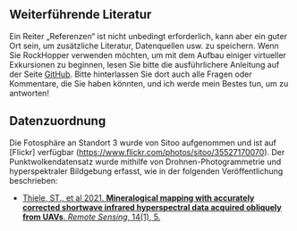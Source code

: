 ## Weiterführende Literatur
Ein Reiter „Referenzen“ ist nicht unbedingt erforderlich, kann aber ein guter Ort sein, um zusätzliche Literatur, Datenquellen usw. zu speichern.
Wenn Sie RockHopper verwenden möchten, um mit dem Aufbau einiger virtueller Exkursionen zu beginnen, lesen Sie bitte die ausführlichere Anleitung auf der Seite [GitHub](https://github.com/samthiele/rockhopper). Bitte hinterlassen Sie dort auch alle Fragen oder Kommentare, die Sie haben könnten, und ich werde mein Bestes tun, um zu antworten!
## Datenzuordnung
Die Fotosphäre an Standort 3 wurde von Sitoo aufgenommen und ist auf [Flickr] verfügbar (https://www.flickr.com/photos/sitoo/35527170070). 
Der Punktwolkendatensatz wurde mithilfe von Drohnen-Photogrammetrie und hyperspektraler Bildgebung erfasst, wie in der folgenden Veröffentlichung beschrieben:
- [Thiele, ST., et al 2021. **Mineralogical mapping with accurately corrected shortwave infrared hyperspectral data acquired obliquely from UAVs**. *Remote Sensing*, 14(1), 5.](https://www.mdpi.com/2072-4292/14/1/5)

